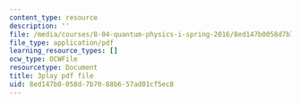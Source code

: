 ```yaml
---
content_type: resource
description: ''
file: /media/courses/8-04-quantum-physics-i-spring-2016/8ed147b0058d7b7088b657ad01cf5ec8_GyukKStk6Ls.pdf
file_type: application/pdf
learning_resource_types: []
ocw_type: OCWFile
resourcetype: Document
title: 3play pdf file
uid: 8ed147b0-058d-7b70-88b6-57ad01cf5ec8
---
```

